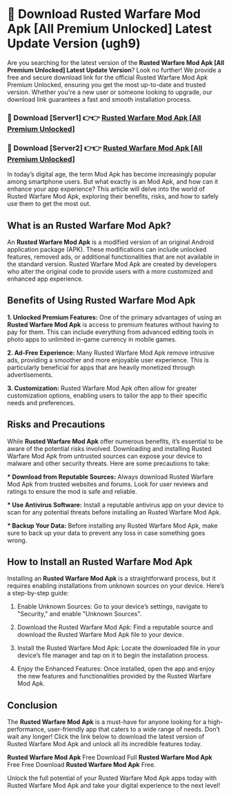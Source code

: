 # 🤖 Download Rusted Warfare Mod Apk [All Premium Unlocked] Latest Update Version (ugh9)

Are you searching for the latest version of the <strong>Rusted Warfare Mod Apk [All Premium Unlocked] Latest Update Version</strong>? Look no further! We provide a free and secure download link for the official Rusted Warfare Mod Apk Premium Unlocked, ensuring you get the most up-to-date and trusted version. Whether you're a new user or someone looking to upgrade, our download link guarantees a fast and smooth installation process.


<h3>📌 Download [Server1] 👉👉 <a href="https://hapymods.com?title=Rusted+Warfare+Mod+Apk&ref=3B1">Rusted Warfare Mod Apk [All Premium Unlocked]</a></h3>

<h3>📌 Download [Server2] 👉👉 <a href="https://hapymods.com?title=Rusted+Warfare+Mod+Apk&ref=3B1">Rusted Warfare Mod Apk [All Premium Unlocked]</a></h3>


In today’s digital age, the term Mod Apk has become increasingly popular among smartphone users. But what exactly is an Mod Apk, and how can it enhance your app experience? This article will delve into the world of Rusted Warfare Mod Apk, exploring their benefits, risks, and how to safely use them to get the most out.


<h2>What is an Rusted Warfare Mod Apk?</h2>

An <strong>Rusted Warfare Mod Apk</strong> is a modified version of an original Android application package (APK). These modifications can include unlocked features, removed ads, or additional functionalities that are not available in the standard version. Rusted Warfare Mod Apk are created by developers who alter the original code to provide users with a more customized and enhanced app experience.


<h2>Benefits of Using Rusted Warfare Mod Apk</h2>

<strong> 1. Unlocked Premium Features:</strong> One of the primary advantages of using an <strong>Rusted Warfare Mod Apk</strong> is access to premium features without having to pay for them. This can include everything from advanced editing tools in photo apps to unlimited in-game currency in mobile games.

<strong> 2. Ad-Free Experience:</strong> Many Rusted Warfare Mod Apk remove intrusive ads, providing a smoother and more enjoyable user experience. This is particularly beneficial for apps that are heavily monetized through advertisements.

<strong> 3. Customization:</strong> Rusted Warfare Mod Apk often allow for greater customization options, enabling users to tailor the app to their specific needs and preferences.


<h2>Risks and Precautions</h2>

While <strong>Rusted Warfare Mod Apk</strong> offer numerous benefits, it’s essential to be aware of the potential risks involved. Downloading and installing Rusted Warfare Mod Apk from untrusted sources can expose your device to malware and other security threats. Here are some precautions to take:

<strong> * Download from Reputable Sources:</strong> Always download Rusted Warfare Mod Apk from trusted websites and forums. Look for user reviews and ratings to ensure the mod is safe and reliable.

<strong> * Use Antivirus Software:</strong> Install a reputable antivirus app on your device to scan for any potential threats before installing an Rusted Warfare Mod Apk.

<strong> * Backup Your Data:</strong> Before installing any Rusted Warfare Mod Apk, make sure to back up your data to prevent any loss in case something goes wrong.


<h2>How to Install an Rusted Warfare Mod Apk</h2>

Installing an <strong>Rusted Warfare Mod Apk</strong> is a straightforward process, but it requires enabling installations from unknown sources on your device. Here’s a step-by-step guide:

 1. Enable Unknown Sources: Go to your device’s settings, navigate to "Security," and enable "Unknown Sources".

 2. Download the Rusted Warfare Mod Apk: Find a reputable source and download the Rusted Warfare Mod Apk file to your device.

 3. Install the Rusted Warfare Mod Apk: Locate the downloaded file in your device’s file manager and tap on it to begin the installation process.

 4. Enjoy the Enhanced Features: Once installed, open the app and enjoy the new features and functionalities provided by the Rusted Warfare Mod Apk.


<h2><strong>Conclusion</strong></h2>

The <strong>Rusted Warfare Mod Apk</strong> is a must-have for anyone looking for a high-performance, user-friendly app that caters to a wide range of needs. Don’t wait any longer! Click the link below to download the latest version of Rusted Warfare Mod Apk and unlock all its incredible features today.

<strong>Rusted Warfare Mod Apk</strong> Free Download Full <strong>Rusted Warfare Mod Apk</strong> Free Free Download <strong>Rusted Warfare Mod Apk</strong> Free.

Unlock the full potential of your Rusted Warfare Mod Apk apps today with Rusted Warfare Mod Apk and take your digital experience to the next level!
